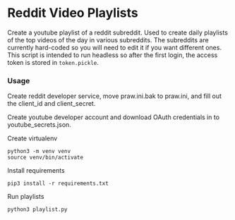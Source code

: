 # Reddit Video Playlists

Create a youtube playlist of a reddit subreddit. Used to create daily playlists
of the top videos of the day in various subreddits. The subreddits are currently
hard-coded so you will need to edit it if you want different ones. This script
is intended to run headless so after the first login, the access token is
stored in `token.pickle`.

### Usage

Create reddit developer service, move praw.ini.bak to praw.ini, and fill out the
client_id and client_secret.

Create youtube developer account and download OAuth credentials in to youtube_secrets.json.

Create virtualenv
```
python3 -m venv venv
source venv/bin/activate
```

Install requirements
```
pip3 install -r requirements.txt
```

Run playlists
```
python3 playlist.py
```
